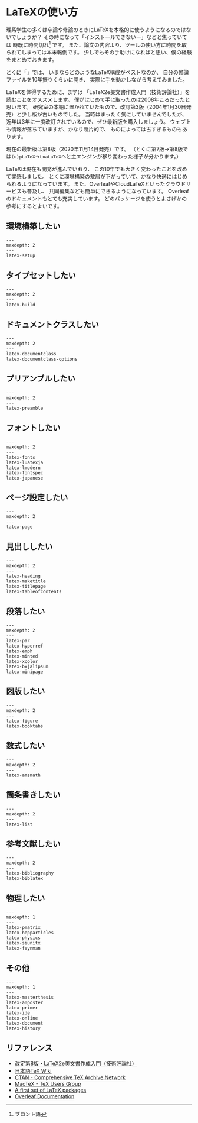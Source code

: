 # LaTeXの使い方

理系学生の多くは卒論や修論のときにLaTeXを本格的に使うようになるのではないでしょうか？
その時になって「インストールできないー」などと焦っていては 時既に時間切れ[^bronto] です。
また、論文の内容より、ツールの使い方に時間を取られてしまっては本末転倒です。
少しでもその手助けになればと思い、僕の経験をまとめておきます。

とくに「[](./latex-masterthesis.md)」では、
いまならどのようなLaTeX構成がベストなのか、
自分の修論ファイルを10年振りくらいに開き、
実際に手を動かしながら考えてみました。

[^bronto]: ブロント語

LaTeXを体得するために、まずは
「LaTeX2e美文書作成入門（技術評論社）」を読むことをオススメします。
僕がはじめて手に取ったのは2008年ころだったと思います。
研究室の本棚に置かれていたもので、改訂第3版（2004年1月30日発売）と少し版が古いものでした。
当時はまったく気にしていませんでしたが、
近年は3年に一度改訂されているので、ぜひ最新版を購入しましょう。
ウェブ上も情報が落ちていますが、かなり断片的で、
ものによっては古すぎるものもあります。

現在の最新版は第8版（2020年11月14日発売）です。
（とくに第7版→第8版では``(u)pLaTeX``→``LuaLaTeX``へと主エンジンが移り変わった様子が分かります。）

LaTeXは現在も開発が進んでいおり、
この10年でも大きく変わったことを改めて実感しました。
とくに環境構築の敷居が下がっていて、かなり快適にはじめられるようになっています。
また、OverleafやCloudLaTeXといったクラウドサービスも普及し、
共同編集なども簡単にできるようになっています。
Overleafのドキュメントもとても充実しています。
どのパッケージを使うとよさげかの参考にするとよいです。

## 環境構築したい

```{toctree}
---
maxdepth: 2
---
latex-setup
```

## タイプセットしたい

```{toctree}
---
maxdepth: 2
---
latex-build
```

## ドキュメントクラスしたい

```{toctree}
---
maxdepth: 2
---
latex-documentclass
latex-documentclass-options
```

## プリアンブルしたい

```{toctree}
---
maxdepth: 2
---
latex-preamble
```

## フォントしたい

```{toctree}
---
maxdepth: 2
---
latex-fonts
latex-luatexja
latex-lmodern
latex-fontspec
latex-japanese
```

## ページ設定したい

```{toctree}
---
maxdepth: 2
---
latex-page
```

## 見出ししたい

```{toctree}
---
maxdepth: 2
---
latex-heading
latex-maketitle
latex-titlepage
latex-tableofcontents
```

## 段落したい

```{toctree}
---
maxdepth: 2
---
latex-par
latex-hyperref
latex-emph
latex-minted
latex-xcolor
latex-bxjalipsum
latex-minipage
```

## 図版したい

```{toctree}
---
maxdepth: 2
---
latex-figure
latex-booktabs
```

## 数式したい

```{toctree}
---
maxdepth: 2
---
latex-amsmath
```

## 箇条書きしたい

```{toctree}
---
maxdepth: 2
---
latex-list
```

## 参考文献したい

```{toctree}
---
maxdepth: 2
---
latex-bibliography
latex-biblatex
```

## 物理したい

```{toctree}
---
maxdepth: 1
---
latex-pmatrix
latex-hepparticles
latex-physics
latex-siunitx
latex-feynman
```

## その他

```{toctree}
---
maxdepth: 1
---
latex-masterthesis
latex-a0poster
latex-primer
latex-ide
latex-online
latex-document
latex-history
```

## リファレンス

- [改定第8版・LaTeX2e美文書作成入門（技術評論社）](https://gihyo.jp/book/2020/978-4-297-11712-2)
- [日本語TeX Wiki](https://texwiki.texjp.org)
- [CTAN - Comprehensive TeX Archive Network](https://ctan.org/)
- [MacTeX - TeX Users Group](https://tug.org/mactex/)
- [A first set of LaTeX packages](https://tug.org/TUGboat/tb41-2/tb128heff-packages.pdf)
- [Overleaf Documentation](https://www.overleaf.com/learn)

